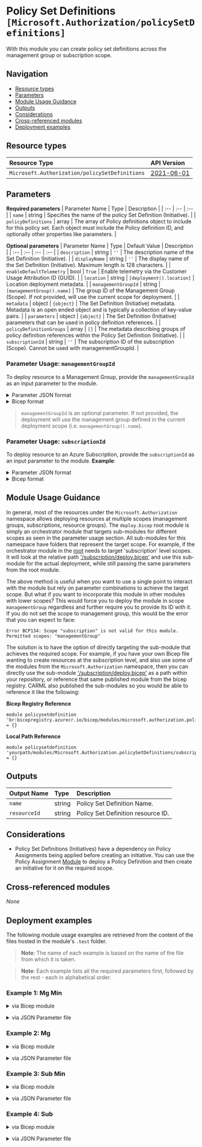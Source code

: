 # Policy Set Definitions `[Microsoft.Authorization/policySetDefinitions]`

With this module you can create policy set definitions across the management group or subscription scope.

## Navigation

- [Resource types](#Resource-types)
- [Parameters](#Parameters)
- [Module Usage Guidance](#Module-Usage-Guidance)
- [Outputs](#Outputs)
- [Considerations](#Considerations)
- [Cross-referenced modules](#Cross-referenced-modules)
- [Deployment examples](#Deployment-examples)

## Resource types

| Resource Type | API Version |
| :-- | :-- |
| `Microsoft.Authorization/policySetDefinitions` | [2021-06-01](https://docs.microsoft.com/en-us/azure/templates/Microsoft.Authorization/2021-06-01/policySetDefinitions) |

## Parameters

**Required parameters**
| Parameter Name | Type | Description |
| :-- | :-- | :-- |
| `name` | string | Specifies the name of the policy Set Definition (Initiative). |
| `policyDefinitions` | array | The array of Policy definitions object to include for this policy set. Each object must include the Policy definition ID, and optionally other properties like parameters. |

**Optional parameters**
| Parameter Name | Type | Default Value | Description |
| :-- | :-- | :-- | :-- |
| `description` | string | `''` | The description name of the Set Definition (Initiative). |
| `displayName` | string | `''` | The display name of the Set Definition (Initiative). Maximum length is 128 characters. |
| `enableDefaultTelemetry` | bool | `True` | Enable telemetry via the Customer Usage Attribution ID (GUID). |
| `location` | string | `[deployment().location]` | Location deployment metadata. |
| `managementGroupId` | string | `[managementGroup().name]` | The group ID of the Management Group (Scope). If not provided, will use the current scope for deployment. |
| `metadata` | object | `{object}` | The Set Definition (Initiative) metadata. Metadata is an open ended object and is typically a collection of key-value pairs. |
| `parameters` | object | `{object}` | The Set Definition (Initiative) parameters that can be used in policy definition references. |
| `policyDefinitionGroups` | array | `[]` | The metadata describing groups of policy definition references within the Policy Set Definition (Initiative). |
| `subscriptionId` | string | `''` | The subscription ID of the subscription (Scope). Cannot be used with managementGroupId. |


### Parameter Usage: `managementGroupId`

To deploy resource to a Management Group, provide the `managementGroupId` as an input parameter to the module.


<details>

<summary>Parameter JSON format</summary>

```json
"managementGroupId": {
    "value": "contoso-group"
}
```

</details>


<details>

<summary>Bicep format</summary>

```bicep
managementGroupId: 'contoso-group'
```

</details>
<p>

> `managementGroupId` is an optional parameter. If not provided, the deployment will use the management group defined in the current deployment scope (i.e. `managementGroup().name`).

### Parameter Usage: `subscriptionId`

To deploy resource to an Azure Subscription, provide the `subscriptionId` as an input parameter to the module. **Example**:

<details>

<summary>Parameter JSON format</summary>

```json
"subscriptionId": {
    "value": "12345678-b049-471c-95af-123456789012"
}
```

</details>


<details>

<summary>Bicep format</summary>

```bicep
subscriptionId: '12345678-b049-471c-95af-123456789012'
```

</details>
<p>

## Module Usage Guidance

In general, most of the resources under the `Microsoft.Authorization` namespace allows deploying resources at multiple scopes (management groups, subscriptions, resource groups). The `deploy.bicep` root module is simply an orchestrator module that targets sub-modules for different scopes as seen in the parameter usage section. All sub-modules for this namespace have folders that represent the target scope. For example, if the orchestrator module in the [root](deploy.bicep) needs to target 'subscription' level scopes. It will look at the relative path ['/subscription/deploy.bicep'](./subscription/deploy.bicep) and use this sub-module for the actual deployment, while still passing the same parameters from the root module.

The above method is useful when you want to use a single point to interact with the module but rely on parameter combinations to achieve the target scope. But what if you want to incorporate this module in other modules with lower scopes? This would force you to deploy the module in scope `managementGroup` regardless and further require you to provide its ID with it. If you do not set the scope to management group, this would be the error that you can expect to face:

```bicep
Error BCP134: Scope "subscription" is not valid for this module. Permitted scopes: "managementGroup"
```

The solution is to have the option of directly targeting the sub-module that achieves the required scope. For example, if you have your own Bicep file wanting to create resources at the subscription level, and also use some of the modules from the `Microsoft.Authorization` namespace, then you can directly use the sub-module ['/subscription/deploy.bicep'](./subscription/deploy.bicep) as a path within your repository, or reference that same published module from the bicep registry. CARML also published the sub-modules so you would be able to reference it like the following:

**Bicep Registry Reference**
```bicep
module policysetdefinition 'br:bicepregistry.azurecr.io/bicep/modules/microsoft.authorization.policysetdefinitions.subscription:version' = {}
```
**Local Path Reference**
```bicep
module policysetdefinition 'yourpath/modules/Microsoft.Authorization.policySetDefinitions/subscription/deploy.bicep' = {}
```

## Outputs

| Output Name | Type | Description |
| :-- | :-- | :-- |
| `name` | string | Policy Set Definition Name. |
| `resourceId` | string | Policy Set Definition resource ID. |

## Considerations

- Policy Set Definitions (Initiatives) have a dependency on Policy Assignments being applied before creating an initiative. You can use the Policy Assignment [Module](../policyDefinitions/deploy.bicep) to deploy a Policy Definition and then create an initiative for it on the required scope.

## Cross-referenced modules

_None_

## Deployment examples

The following module usage examples are retrieved from the content of the files hosted in the module's `.test` folder.
   >**Note**: The name of each example is based on the name of the file from which it is taken.

   >**Note**: Each example lists all the required parameters first, followed by the rest - each in alphabetical order.

<h3>Example 1: Mg Min</h3>

<details>

<summary>via Bicep module</summary>

```bicep
module policySetDefinitions './Microsoft.Authorization/policySetDefinitions/deploy.bicep' = {
  name: '${uniqueString(deployment().name)}-PolicySetDefinitions'
  params: {
    // Required parameters
    name: '<<namePrefix>>-mg-min-policySet'
    policyDefinitions: [
      {
        parameters: {
          listOfAllowedLocations: {
            value: [
              'australiaeast'
            ]
          }
        }
        policyDefinitionId: '/providers/Microsoft.Authorization/policyDefinitions/e56962a6-4747-49cd-b67b-bf8b01975c4c'
      }
    ]
  }
}
```

</details>
<p>

<details>

<summary>via JSON Parameter file</summary>

```json
{
  "$schema": "https://schema.management.azure.com/schemas/2019-04-01/deploymentParameters.json#",
  "contentVersion": "1.0.0.0",
  "parameters": {
    // Required parameters
    "name": {
      "value": "<<namePrefix>>-mg-min-policySet"
    },
    "policyDefinitions": {
      "value": [
        {
          "parameters": {
            "listOfAllowedLocations": {
              "value": [
                "australiaeast"
              ]
            }
          },
          "policyDefinitionId": "/providers/Microsoft.Authorization/policyDefinitions/e56962a6-4747-49cd-b67b-bf8b01975c4c"
        }
      ]
    }
  }
}
```

</details>
<p>

<h3>Example 2: Mg</h3>

<details>

<summary>via Bicep module</summary>

```bicep
module policySetDefinitions './Microsoft.Authorization/policySetDefinitions/deploy.bicep' = {
  name: '${uniqueString(deployment().name)}-PolicySetDefinitions'
  params: {
    // Required parameters
    name: '<<namePrefix>>-mg-policySet'
    policyDefinitions: [
      {
        groupNames: [
          'ARM'
        ]
        parameters: {
          listOfAllowedLocations: {
            value: [
              'australiaeast'
            ]
          }
        }
        policyDefinitionId: '/providers/Microsoft.Authorization/policyDefinitions/e56962a6-4747-49cd-b67b-bf8b01975c4c'
        policyDefinitionReferenceId: 'Allowed locations_1'
      }
      {
        groupNames: [
          'ARM'
        ]
        parameters: {
          listOfAllowedLocations: {
            value: [
              'australiaeast'
            ]
          }
        }
        policyDefinitionId: '/providers/Microsoft.Authorization/policyDefinitions/e765b5de-1225-4ba3-bd56-1ac6695af988'
        policyDefinitionReferenceId: 'Allowed locations for resource groups_1'
      }
    ]
    // Non-required parameters
    description: '[Description] This policy set definition is deployed at management group scope'
    displayName: '[DisplayName] This policy set definition is deployed at management group scope'
    managementGroupId: '<<managementGroupId>>'
    metadata: {
      category: 'Security'
      version: '1'
    }
    policyDefinitionGroups: [
      {
        name: 'Network'
      }
      {
        name: 'ARM'
      }
    ]
  }
}
```

</details>
<p>

<details>

<summary>via JSON Parameter file</summary>

```json
{
  "$schema": "https://schema.management.azure.com/schemas/2019-04-01/deploymentParameters.json#",
  "contentVersion": "1.0.0.0",
  "parameters": {
    // Required parameters
    "name": {
      "value": "<<namePrefix>>-mg-policySet"
    },
    "policyDefinitions": {
      "value": [
        {
          "groupNames": [
            "ARM"
          ],
          "parameters": {
            "listOfAllowedLocations": {
              "value": [
                "australiaeast"
              ]
            }
          },
          "policyDefinitionId": "/providers/Microsoft.Authorization/policyDefinitions/e56962a6-4747-49cd-b67b-bf8b01975c4c",
          "policyDefinitionReferenceId": "Allowed locations_1"
        },
        {
          "groupNames": [
            "ARM"
          ],
          "parameters": {
            "listOfAllowedLocations": {
              "value": [
                "australiaeast"
              ]
            }
          },
          "policyDefinitionId": "/providers/Microsoft.Authorization/policyDefinitions/e765b5de-1225-4ba3-bd56-1ac6695af988",
          "policyDefinitionReferenceId": "Allowed locations for resource groups_1"
        }
      ]
    },
    // Non-required parameters
    "description": {
      "value": "[Description] This policy set definition is deployed at management group scope"
    },
    "displayName": {
      "value": "[DisplayName] This policy set definition is deployed at management group scope"
    },
    "managementGroupId": {
      "value": "<<managementGroupId>>"
    },
    "metadata": {
      "value": {
        "category": "Security",
        "version": "1"
      }
    },
    "policyDefinitionGroups": {
      "value": [
        {
          "name": "Network"
        },
        {
          "name": "ARM"
        }
      ]
    }
  }
}
```

</details>
<p>

<h3>Example 3: Sub Min</h3>

<details>

<summary>via Bicep module</summary>

```bicep
module policySetDefinitions './Microsoft.Authorization/policySetDefinitions/deploy.bicep' = {
  name: '${uniqueString(deployment().name)}-PolicySetDefinitions'
  params: {
    // Required parameters
    name: '<<namePrefix>>-sub-min-policySet'
    policyDefinitions: [
      {
        parameters: {
          listOfAllowedLocations: {
            value: [
              'australiaeast'
            ]
          }
        }
        policyDefinitionId: '/providers/Microsoft.Authorization/policyDefinitions/e56962a6-4747-49cd-b67b-bf8b01975c4c'
      }
    ]
    // Non-required parameters
    subscriptionId: '<<subscriptionId>>'
  }
}
```

</details>
<p>

<details>

<summary>via JSON Parameter file</summary>

```json
{
  "$schema": "https://schema.management.azure.com/schemas/2019-04-01/deploymentParameters.json#",
  "contentVersion": "1.0.0.0",
  "parameters": {
    // Required parameters
    "name": {
      "value": "<<namePrefix>>-sub-min-policySet"
    },
    "policyDefinitions": {
      "value": [
        {
          "parameters": {
            "listOfAllowedLocations": {
              "value": [
                "australiaeast"
              ]
            }
          },
          "policyDefinitionId": "/providers/Microsoft.Authorization/policyDefinitions/e56962a6-4747-49cd-b67b-bf8b01975c4c"
        }
      ]
    },
    // Non-required parameters
    "subscriptionId": {
      "value": "<<subscriptionId>>"
    }
  }
}
```

</details>
<p>

<h3>Example 4: Sub</h3>

<details>

<summary>via Bicep module</summary>

```bicep
module policySetDefinitions './Microsoft.Authorization/policySetDefinitions/deploy.bicep' = {
  name: '${uniqueString(deployment().name)}-PolicySetDefinitions'
  params: {
    // Required parameters
    name: '<<namePrefix>>-sub-policySet'
    policyDefinitions: [
      {
        groupNames: [
          'ARM'
        ]
        parameters: {
          listOfAllowedLocations: {
            value: [
              'australiaeast'
            ]
          }
        }
        policyDefinitionId: '/providers/Microsoft.Authorization/policyDefinitions/e56962a6-4747-49cd-b67b-bf8b01975c4c'
        policyDefinitionReferenceId: 'Allowed locations_1'
      }
      {
        groupNames: [
          'ARM'
        ]
        parameters: {
          listOfAllowedLocations: {
            value: [
              'australiaeast'
            ]
          }
        }
        policyDefinitionId: '/providers/Microsoft.Authorization/policyDefinitions/e765b5de-1225-4ba3-bd56-1ac6695af988'
        policyDefinitionReferenceId: 'Allowed locations for resource groups_1'
      }
    ]
    // Non-required parameters
    description: '[Description] This policy set definition is deployed at subscription scope'
    displayName: '[DisplayName] This policy set definition is deployed at subscription scope'
    metadata: {
      category: 'Security'
      version: '1'
    }
    policyDefinitionGroups: [
      {
        name: 'Network'
      }
      {
        name: 'ARM'
      }
    ]
    subscriptionId: '<<subscriptionId>>'
  }
}
```

</details>
<p>

<details>

<summary>via JSON Parameter file</summary>

```json
{
  "$schema": "https://schema.management.azure.com/schemas/2019-04-01/deploymentParameters.json#",
  "contentVersion": "1.0.0.0",
  "parameters": {
    // Required parameters
    "name": {
      "value": "<<namePrefix>>-sub-policySet"
    },
    "policyDefinitions": {
      "value": [
        {
          "groupNames": [
            "ARM"
          ],
          "parameters": {
            "listOfAllowedLocations": {
              "value": [
                "australiaeast"
              ]
            }
          },
          "policyDefinitionId": "/providers/Microsoft.Authorization/policyDefinitions/e56962a6-4747-49cd-b67b-bf8b01975c4c",
          "policyDefinitionReferenceId": "Allowed locations_1"
        },
        {
          "groupNames": [
            "ARM"
          ],
          "parameters": {
            "listOfAllowedLocations": {
              "value": [
                "australiaeast"
              ]
            }
          },
          "policyDefinitionId": "/providers/Microsoft.Authorization/policyDefinitions/e765b5de-1225-4ba3-bd56-1ac6695af988",
          "policyDefinitionReferenceId": "Allowed locations for resource groups_1"
        }
      ]
    },
    // Non-required parameters
    "description": {
      "value": "[Description] This policy set definition is deployed at subscription scope"
    },
    "displayName": {
      "value": "[DisplayName] This policy set definition is deployed at subscription scope"
    },
    "metadata": {
      "value": {
        "category": "Security",
        "version": "1"
      }
    },
    "policyDefinitionGroups": {
      "value": [
        {
          "name": "Network"
        },
        {
          "name": "ARM"
        }
      ]
    },
    "subscriptionId": {
      "value": "<<subscriptionId>>"
    }
  }
}
```

</details>
<p>
